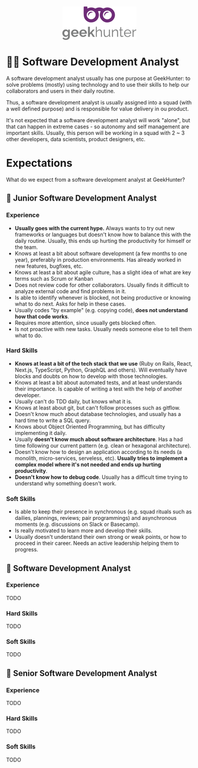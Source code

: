 <p align="center">
  <img alt="logo" src="/docs/logo.png" width="200">
</p>

# 🧑‍💻  Software Development Analyst

A software development analyst usually has one purpose at GeekHunter: to solve problems (mostly) using technology and to use their skills to help our collaborators
and users in their daily routine.

Thus, a software development analyst is usually assigned into a squad (with a well defined purpose) and is responsible for value delivery in ou product.

It's not expected that a software development analyst will work "alone", but that can happen in extreme cases - so autonomy and self management are important skills. Usually,
this person will be working in a squad with 2 ~ 3 other developers, data scientists, product designers, etc.


# Expectations

What do we expect from a software development analyst at GeekHunter?


## 🐣 Junior Software Development Analyst

### Experience

- **Usually goes with the current hype.** Always wants to try out new frameworks or languages but doesn't know how to balance this with the daily routine. Usually, this ends up hurting the productivity for himself or the team.
- Knows at least a bit about software development (a few months to one year), preferably in production environments. Has already worked in new features, bugfixes, etc.
- Knows at least a bit about agile culture, has a slight idea of what are key terms such as Scrum or Kanban
- Does not review code for other collaborators. Usually finds it difficult to analyze external code and find problems in it.
- Is able to identify whenever is blocked, not being productive or knowing what to do next. Asks for help in these cases.
- Usually codes "by example" (e.g. copying code), **does not understand how that code works**.
- Requires more attention, since usually gets blocked often.
- Is not proactive with new tasks. Usually needs someone else to tell them what to do.

### Hard Skills

- **Knows at least a bit of the tech stack that we use** (Ruby on Rails, React, Next.js, TypeScript, Python, GraphQL and others). Will eventually have blocks and doubts on how to develop with those technologies.
- Knows at least a bit about automated tests, and at least understands their importance. Is capable of writing a test with the help of another developer.
- Usually can't do TDD daily, but knows what it is.
- Knows at least about git, but can't follow processes such as gitflow.
- Doesn't know much about database technologies, and usually has a hard time to write a SQL query.
- Knows about Object Oriented Programming, but has difficulty implementing it daily.
- Usually **doesn't know much about software architecture**. Has a had time following our current pattern (e.g. clean or hexagonal architecture).
- Doesn't know how to design an application according to its needs (a monolith, micro-services, serveless, etc). **Usually tries to implement a complex model where it's not needed and ends up hurting productivity**.
- **Doesn't know how to debug code**. Usually has a difficult time trying to understand why something doesn't work.

### Soft Skills

- Is able to keep their presence in synchronous (e.g. squad rituals such as dailies, plannings, reviews; pair programmings) and asynchronous moments (e.g. discussions on Slack or Basecamp).
- Is really motivated to learn more and develop their skills.
- Usually doesn't understand their own strong or weak points, or how to proceed in their career. Needs an active leadership helping them to progress.

## 🐤 Software Development Analyst

### Experience

TODO

### Hard Skills

TODO

### Soft Skills

TODO

## 🐓 Senior Software Development Analyst

### Experience

TODO

### Hard Skills

TODO

### Soft Skills

TODO
